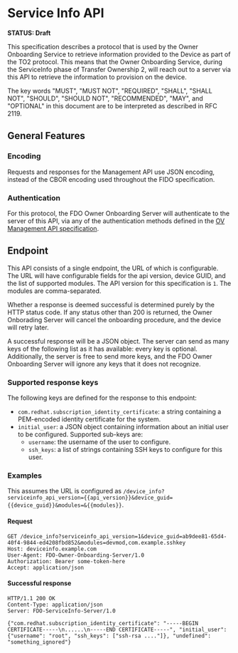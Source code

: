 # Service Info API

**STATUS: Draft**

This specification describes a protocol that is used by the Owner Onboarding Service to retrieve information provided to the Device as part of the TO2 protocol.
This means that the Owner Onboarding Service, during the ServiceInfo phase of Transfer Ownership 2, will reach out to a server via this API to retrieve the information to provision on the device.

The key words "MUST", "MUST NOT", "REQUIRED", "SHALL", "SHALL
NOT", "SHOULD", "SHOULD NOT", "RECOMMENDED",  "MAY", and
"OPTIONAL" in this document are to be interpreted as described in
RFC 2119.

## General Features

### Encoding

Requests and responses for the Management API use JSON encoding, instead of the CBOR encoding used throughout the FIDO specification.

### Authentication

For this protocol, the FDO Owner Onboarding Server will authenticate to the server of this API, via any of the authentication methods defined in the [OV Management API specification](https://github.com/fedora-iot/fido-device-onboard-rs/blob/main/specs/ov_management_api.md#authentication).

## Endpoint

This API consists of a single endpoint, the URL of which is configurable.
The URL will have configurable fields for the api version, device GUID, and the list of supported modules.
The API version for this specification is `1`.
The modules are comma-separated.

Whether a response is deemed successful is determined purely by the HTTP status code.
If any status other than 200 is returned, the Owner Onborading Server will cancel the onboarding procedure, and the device will retry later.

A successful response will be a JSON object.
The server can send as many keys of the following list as it has available: every key is optional.
Additionally, the server is free to send more keys, and the FDO Owner Onboarding Server will ignore any keys that it does not recognize.

### Supported response keys

The following keys are defined for the response to this endpoint:

- `com.redhat.subscription_identity_certificate`: a string containing a PEM-encoded identity certificate for the system.
- `initial_user`: a JSON object containing information about an initial user to be configured. Supported sub-keys are:
  - `username`: the username of the user to configure.
  - `ssh_keys`: a list of strings containing SSH keys to configure for this user.

### Examples

This assumes the URL is configured as `/device_info?serviceinfo_api_version={{api_version}}&device_guid={{device_guid}}&modules=&{{modules}}`.

#### Request

``` HTTP
GET /device_info?serviceinfo_api_version=1&device_guid=ab9dee81-65d4-40f4-9844-ed4208fbd852&modules=devmod,com.example.sshkey
Host: deviceinfo.example.com
User-Agent: FDO-Owner-Onboarding-Server/1.0
Authorization: Bearer some-token-here
Accept: application/json
```

#### Successful response

``` HTTP
HTTP/1.1 200 OK
Content-Type: application/json
Server: FDO-ServiceInfo-Server/1.0

{"com.redhat.subscription_identity_certificate": "-----BEGIN CERTIFICATE-----\n......\n-----END CERTIFICATE-----", "initial_user": {"username": "root", "ssh_keys": ["ssh-rsa ...."]}, "undefined": "something_ignored"}
```
